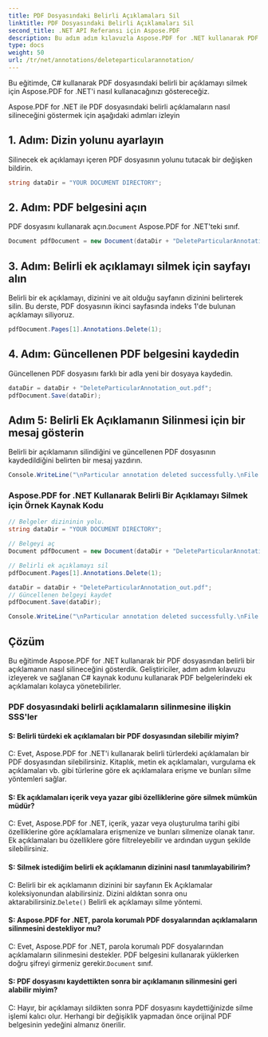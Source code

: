 ```yaml
---
title: PDF Dosyasındaki Belirli Açıklamaları Sil
linktitle: PDF Dosyasındaki Belirli Açıklamaları Sil
second_title: .NET API Referansı için Aspose.PDF
description: Bu adım adım kılavuzla Aspose.PDF for .NET kullanarak PDF belgesindeki belirli bir açıklamayı nasıl sileceğinizi öğrenin.
type: docs
weight: 50
url: /tr/net/annotations/deleteparticularannotation/
---
```

Bu eğitimde, C# kullanarak PDF dosyasındaki belirli bir açıklamayı silmek için Aspose.PDF for .NET'i nasıl kullanacağınızı göstereceğiz.

Aspose.PDF for .NET ile PDF dosyasındaki belirli açıklamaların nasıl silineceğini göstermek için aşağıdaki adımları izleyin

## 1. Adım: Dizin yolunu ayarlayın

Silinecek ek açıklamayı içeren PDF dosyasının yolunu tutacak bir değişken bildirin. 

```csharp
string dataDir = "YOUR DOCUMENT DIRECTORY";
```

## 2. Adım: PDF belgesini açın

 PDF dosyasını kullanarak açın.`Document` Aspose.PDF for .NET'teki sınıf.

```csharp
Document pdfDocument = new Document(dataDir + "DeleteParticularAnnotation.pdf");
```

## 3. Adım: Belirli ek açıklamayı silmek için sayfayı alın

Belirli bir ek açıklamayı, dizinini ve ait olduğu sayfanın dizinini belirterek silin. Bu derste, PDF dosyasının ikinci sayfasında indeks 1'de bulunan açıklamayı siliyoruz.

```csharp
pdfDocument.Pages[1].Annotations.Delete(1);
```
## 4. Adım: Güncellenen PDF belgesini kaydedin

Güncellenen PDF dosyasını farklı bir adla yeni bir dosyaya kaydedin.

```csharp
dataDir = dataDir + "DeleteParticularAnnotation_out.pdf";
pdfDocument.Save(dataDir);
```

## Adım 5: Belirli Ek Açıklamanın Silinmesi için bir mesaj gösterin

Belirli bir açıklamanın silindiğini ve güncellenen PDF dosyasının kaydedildiğini belirten bir mesaj yazdırın.

```csharp
Console.WriteLine("\nParticular annotation deleted successfully.\nFile saved at " + dataDir);
```

### Aspose.PDF for .NET Kullanarak Belirli Bir Açıklamayı Silmek için Örnek Kaynak Kodu

```csharp
// Belgeler dizininin yolu.
string dataDir = "YOUR DOCUMENT DIRECTORY";

// Belgeyi aç
Document pdfDocument = new Document(dataDir + "DeleteParticularAnnotation.pdf");

// Belirli ek açıklamayı sil
pdfDocument.Pages[1].Annotations.Delete(1);

dataDir = dataDir + "DeleteParticularAnnotation_out.pdf";
// Güncellenen belgeyi kaydet
pdfDocument.Save(dataDir);

Console.WriteLine("\nParticular annotation deleted successfully.\nFile saved at " + dataDir);
```

## Çözüm

Bu eğitimde Aspose.PDF for .NET kullanarak bir PDF dosyasından belirli bir açıklamanın nasıl silineceğini gösterdik. Geliştiriciler, adım adım kılavuzu izleyerek ve sağlanan C# kaynak kodunu kullanarak PDF belgelerindeki ek açıklamaları kolayca yönetebilirler.

### PDF dosyasındaki belirli açıklamaların silinmesine ilişkin SSS'ler

#### S: Belirli türdeki ek açıklamaları bir PDF dosyasından silebilir miyim?

C: Evet, Aspose.PDF for .NET'i kullanarak belirli türlerdeki açıklamaları bir PDF dosyasından silebilirsiniz. Kitaplık, metin ek açıklamaları, vurgulama ek açıklamaları vb. gibi türlerine göre ek açıklamalara erişme ve bunları silme yöntemleri sağlar.

#### S: Ek açıklamaları içerik veya yazar gibi özelliklerine göre silmek mümkün müdür?

C: Evet, Aspose.PDF for .NET, içerik, yazar veya oluşturulma tarihi gibi özelliklerine göre açıklamalara erişmenize ve bunları silmenize olanak tanır. Ek açıklamaları bu özelliklere göre filtreleyebilir ve ardından uygun şekilde silebilirsiniz.

#### S: Silmek istediğim belirli ek açıklamanın dizinini nasıl tanımlayabilirim?

 C: Belirli bir ek açıklamanın dizinini bir sayfanın Ek Açıklamalar koleksiyonundan alabilirsiniz. Dizini aldıktan sonra onu aktarabilirsiniz.`Delete()` Belirli ek açıklamayı silme yöntemi.

#### S: Aspose.PDF for .NET, parola korumalı PDF dosyalarından açıklamaların silinmesini destekliyor mu?

 C: Evet, Aspose.PDF for .NET, parola korumalı PDF dosyalarından açıklamaların silinmesini destekler. PDF belgesini kullanarak yüklerken doğru şifreyi girmeniz gerekir.`Document` sınıf.

#### S: PDF dosyasını kaydettikten sonra bir açıklamanın silinmesini geri alabilir miyim?

C: Hayır, bir açıklamayı sildikten sonra PDF dosyasını kaydettiğinizde silme işlemi kalıcı olur. Herhangi bir değişiklik yapmadan önce orijinal PDF belgesinin yedeğini almanız önerilir.